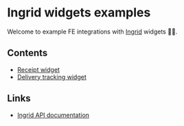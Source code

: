 # Ingrid widgets examples

Welcome to example FE integrations with [Ingrid](https://www.ingrid.com) widgets 👋🏻.

## Contents

- [Receipt widget](./receipt-widget)
- [Delivery tracking widget](./delivery-tracking-widget)

## Links

- [Ingrid API documentation](https://developer.ingrid.com/)
